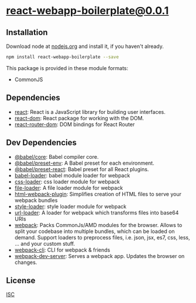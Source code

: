 # react-webapp-boilerplate@0.0.1

## Installation

Download node at [nodejs.org](http://nodejs.org) and install it, if you haven't already.

```sh
npm install react-webapp-boilerplate --save
```

This package is provided in these module formats:

- CommonJS

## Dependencies

- [react](https://github.com/facebook/react): React is a JavaScript library for building user interfaces.
- [react-dom](https://github.com/facebook/react): React package for working with the DOM.
- [react-router-dom](https://github.com/ReactTraining/react-router): DOM bindings for React Router

## Dev Dependencies

- [@babel/core](https://github.com/babel/babel): Babel compiler core.
- [@babel/preset-env](https://github.com/babel/babel): A Babel preset for each environment.
- [@babel/preset-react](https://github.com/babel/babel): Babel preset for all React plugins.
- [babel-loader](https://github.com/babel/babel-loader): babel module loader for webpack
- [css-loader](https://github.com/webpack-contrib/css-loader): css loader module for webpack
- [file-loader](https://github.com/webpack-contrib/file-loader): A file loader module for webpack
- [html-webpack-plugin](https://github.com/jantimon/html-webpack-plugin): Simplifies creation of HTML files to serve your webpack bundles
- [style-loader](https://github.com/webpack-contrib/style-loader): style loader module for webpack
- [url-loader](https://github.com/webpack-contrib/url-loader): A loader for webpack which transforms files into base64 URIs
- [webpack](https://github.com/webpack/webpack): Packs CommonJs/AMD modules for the browser. Allows to split your codebase into multiple bundles, which can be loaded on demand. Support loaders to preprocess files, i.e. json, jsx, es7, css, less, ... and your custom stuff.
- [webpack-cli](https://github.com/webpack/webpack-cli): CLI for webpack & friends
- [webpack-dev-server](https://github.com/webpack/webpack-dev-server): Serves a webpack app. Updates the browser on changes.

## License

[ISC]()
